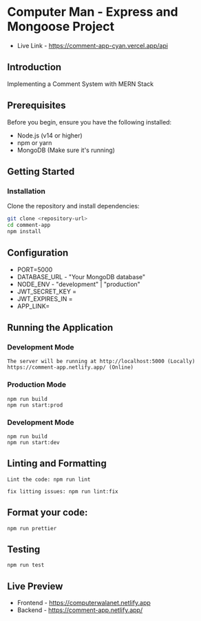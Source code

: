 # Computer Man - Express and Mongoose Project

- Live Link - https://comment-app-cyan.vercel.app/api

## Introduction

Implementing a Comment System with MERN Stack

## Prerequisites

Before you begin, ensure you have the following installed:

- Node.js (v14 or higher)
- npm or yarn
- MongoDB (Make sure it's running)

## Getting Started

### Installation

Clone the repository and install dependencies:

```bash
git clone <repository-url>
cd comment-app
npm install
```

## Configuration

- PORT=5000
- DATABASE_URL - "Your MongoDB database"
- NODE_ENV - "development" | "production"
- JWT_SECRET_KEY =
- JWT_EXPIRES_IN =
- APP_LINK=

## Running the Application

### Development Mode

```npm run start:dev
The server will be running at http://localhost:5000 (Locally) https://comment-app.netlify.app/ (Online)
```

### Production Mode

```
npm run build
npm run start:prod
```

### Development Mode

```
npm run build
npm run start:dev
```

## Linting and Formatting

```
Lint the code: npm run lint
```

```
fix litting issues: npm run lint:fix
```

## Format your code:

```
npm run prettier
```

## Testing

```
npm run test
```

## Live Preview

- Frontend - https://computerwalanet.netlify.app
- Backend - https://comment-app.netlify.app/

